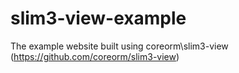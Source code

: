 # slim3-view-example
The example website built using coreorm\slim3-view (https://github.com/coreorm/slim3-view)

